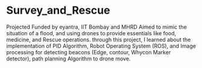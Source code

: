 # Survey_and_Rescue
Projected Funded by eyantra, IIT Bombay and MHRD
Aimed to mimic the situation of a flood, and using drones to provide essentials like food, medicine, and Rescue operations. through this project, I learned about the implementation of PID Algorithm, Robot Operating System (ROS), and Image processing for detecting beacons (Edge, contour, Whycon Marker detector), path planning Algorithm to drone move.
